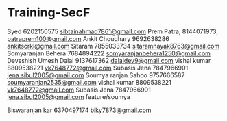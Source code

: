 # Training-SecF
Syed 6202150575 sibtainahmad7861@gmail.com
Prem Patra, 8144071973, patraprem100@gmail.com
Ankit Choudhary 9692638286 ankitscrkl@gmail.com
Sitaram 7855033734 sitaramnayak8763@gmail.com
Somyaranjan Behera 7684894222 somyaranjanbehera1250@gmail.com
Devsshish Umesh Dalai 9137617362 dalaidev9@gmail.com
vishal kumar  8809538221 vk7648772@gmail.com
Subasis Jena 7847966901 jena.sibul2005@gmail.com
Soumya ranjan Sahoo  9757666587 soumyaranjan2535@gmail.com
vishal kumar  8809538221 vk7648772@gmail.com
Subasis Jena 7847966901 jena.sibul2005@gmail.com
feature/soumya


Biswaranjan kar 6370497174 biky7873@gmail.com

